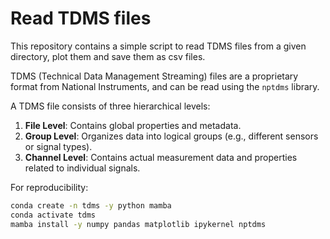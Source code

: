 # Read TDMS files
This repository contains a simple script to read TDMS files from a given directory, plot them and save them as csv files.

TDMS (Technical Data Management Streaming) files are a proprietary format from National Instruments, and can be read using the `nptdms` library.

A TDMS file consists of three hierarchical levels:

1. **File Level**: Contains global properties and metadata.
2. **Group Level**: Organizes data into logical groups (e.g., different sensors or signal types).
3. **Channel Level**: Contains actual measurement data and properties related to individual signals.


For reproducibility:

```bash
conda create -n tdms -y python mamba
conda activate tdms
mamba install -y numpy pandas matplotlib ipykernel nptdms
```